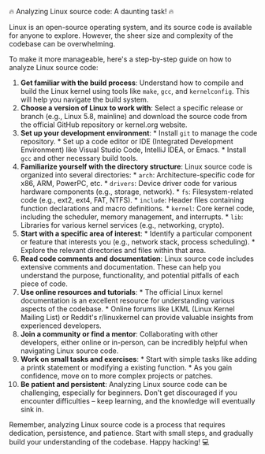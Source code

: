 🔥 Analyzing Linux source code: A daunting task! 🔥

Linux is an open-source operating system, and its source code is available for anyone to explore. However, the sheer size and complexity of the codebase can be overwhelming.

To make it more manageable, here's a step-by-step guide on how to analyze Linux source code:

1. **Get familiar with the build process**: Understand how to compile and build the Linux kernel using tools like `make`, `gcc`, and `kernelconfig`. This will help you navigate the build
system.
2. **Choose a version of Linux to work with**: Select a specific release or branch (e.g., Linux 5.8, mainline) and download the source code from the official GitHub repository or kernel.org
website.
3. **Set up your development environment**:
        * Install `git` to manage the code repository.
        * Set up a code editor or IDE (Integrated Development Environment) like Visual Studio Code, IntelliJ IDEA, or Emacs.
        * Install `gcc` and other necessary build tools.
4. **Familiarize yourself with the directory structure**: Linux source code is organized into several directories:
        * `arch`: Architecture-specific code for x86, ARM, PowerPC, etc.
        * `drivers`: Device driver code for various hardware components (e.g., storage, network).
        * `fs`: Filesystem-related code (e.g., ext2, ext4, FAT, NTFS).
        * `include`: Header files containing function declarations and macro definitions.
        * `kernel`: Core kernel code, including the scheduler, memory management, and interrupts.
        * `lib`: Libraries for various kernel services (e.g., networking, crypto).
5. **Start with a specific area of interest**:
        * Identify a particular component or feature that interests you (e.g., network stack, process scheduling).
        * Explore the relevant directories and files within that area.
6. **Read code comments and documentation**: Linux source code includes extensive comments and documentation. These can help you understand the purpose, functionality, and potential pitfalls
of each piece of code.
7. **Use online resources and tutorials**:
        * The official Linux kernel documentation is an excellent resource for understanding various aspects of the codebase.
        * Online forums like LKML (Linux Kernel Mailing List) or Reddit's r/linuxkernel can provide valuable insights from experienced developers.
8. **Join a community or find a mentor**: Collaborating with other developers, either online or in-person, can be incredibly helpful when navigating Linux source code.
9. **Work on small tasks and exercises**:
        * Start with simple tasks like adding a printk statement or modifying a existing function.
        * As you gain confidence, move on to more complex projects or patches.
10. **Be patient and persistent**: Analyzing Linux source code can be challenging, especially for beginners. Don't get discouraged if you encounter difficulties – keep learning, and the
knowledge will eventually sink in.

Remember, analyzing Linux source code is a process that requires dedication, persistence, and patience. Start with small steps, and gradually build your understanding of the codebase. Happy
hacking! 💻